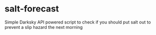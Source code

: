 # salt-forecast
Simple Darksky API powered script to check if you should put salt out to prevent a slip hazard the next morning
